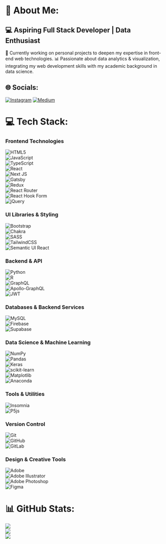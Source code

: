 # 💫 About Me:

## 💻 Aspiring Full Stack Developer | Data Enthusiast

🚀 Currently working on personal projects to deepen my expertise in front-end web technologies.
📊 Passionate about data analytics & visualization, integrating my web development skills with my academic background in data science.

## 🌐 Socials:
[![Instagram](https://img.shields.io/badge/Instagram-%23E4405F.svg?logo=Instagram&logoColor=white)](https://instagram.com/notrajanmali) [![Medium](https://img.shields.io/badge/Medium-12100E?logo=medium&logoColor=white)](https://medium.com/@notrajanmali) 

# 💻 Tech Stack:

### Frontend Technologies
![HTML5](https://img.shields.io/badge/html5-%23E34F26.svg?style=for-the-badge&logo=html5&logoColor=white)  
![JavaScript](https://img.shields.io/badge/javascript-%23323330.svg?style=for-the-badge&logo=javascript&logoColor=%23F7DF1E)  
![TypeScript](https://img.shields.io/badge/typescript-%23007ACC.svg?style=for-the-badge&logo=typescript&logoColor=white)  
![React](https://img.shields.io/badge/react-%2320232a.svg?style=for-the-badge&logo=react&logoColor=%2361DAFB)  
![Next JS](https://img.shields.io/badge/Next-black?style=for-the-badge&logo=next.js&logoColor=white)  
![Gatsby](https://img.shields.io/badge/Gatsby-%23663399.svg?style=for-the-badge&logo=gatsby&logoColor=white)  
![Redux](https://img.shields.io/badge/redux-%23593d88.svg?style=for-the-badge&logo=redux&logoColor=white)  
![React Router](https://img.shields.io/badge/React_Router-CA4245?style=for-the-badge&logo=react-router&logoColor=white)  
![React Hook Form](https://img.shields.io/badge/React%20Hook%20Form-%23EC5990.svg?style=for-the-badge&logo=reacthookform&logoColor=white)  
![jQuery](https://img.shields.io/badge/jquery-%230769AD.svg?style=for-the-badge&logo=jquery&logoColor=white)  

### UI Libraries & Styling
![Bootstrap](https://img.shields.io/badge/bootstrap-%238511FA.svg?style=for-the-badge&logo=bootstrap&logoColor=white)  
![Chakra](https://img.shields.io/badge/chakra-%234ED1C5.svg?style=for-the-badge&logo=chakraui&logoColor=white)  
![SASS](https://img.shields.io/badge/SASS-hotpink.svg?style=for-the-badge&logo=SASS&logoColor=white)  
![TailwindCSS](https://img.shields.io/badge/tailwindcss-%2338B2AC.svg?style=for-the-badge&logo=tailwind-css&logoColor=white)  
![Semantic UI React](https://img.shields.io/badge/Semantic%20UI%20React-%2335BDB2.svg?style=for-the-badge&logo=SemanticUIReact&logoColor=white)  

### Backend & API
![Python](https://img.shields.io/badge/python-3670A0?style=for-the-badge&logo=python&logoColor=ffdd54)  
![R](https://img.shields.io/badge/r-%23276DC3.svg?style=for-the-badge&logo=r&logoColor=white)  
![GraphQL](https://img.shields.io/badge/-GraphQL-E10098?style=for-the-badge&logo=graphql&logoColor=white)  
![Apollo-GraphQL](https://img.shields.io/badge/-ApolloGraphQL-311C87?style=for-the-badge&logo=apollo-graphql)  
![JWT](https://img.shields.io/badge/JWT-black?style=for-the-badge&logo=JSON%20web%20tokens)  

### Databases & Backend Services
![MySQL](https://img.shields.io/badge/mysql-4479A1.svg?style=for-the-badge&logo=mysql&logoColor=white)  
![Firebase](https://img.shields.io/badge/firebase-a08021?style=for-the-badge&logo=firebase&logoColor=ffcd34)  
![Supabase](https://img.shields.io/badge/Supabase-3ECF8E?style=for-the-badge&logo=supabase&logoColor=white)  

### Data Science & Machine Learning
![NumPy](https://img.shields.io/badge/numpy-%23013243.svg?style=for-the-badge&logo=numpy&logoColor=white)  
![Pandas](https://img.shields.io/badge/pandas-%23150458.svg?style=for-the-badge&logo=pandas&logoColor=white)  
![Keras](https://img.shields.io/badge/Keras-%23D00000.svg?style=for-the-badge&logo=Keras&logoColor=white)  
![scikit-learn](https://img.shields.io/badge/scikit--learn-%23F7931E.svg?style=for-the-badge&logo=scikit-learn&logoColor=white)  
![Matplotlib](https://img.shields.io/badge/Matplotlib-%23ffffff.svg?style=for-the-badge&logo=Matplotlib&logoColor=black)  
![Anaconda](https://img.shields.io/badge/Anaconda-%2344A833.svg?style=for-the-badge&logo=anaconda&logoColor=white)  

### Tools & Utilities
![Insomnia](https://img.shields.io/badge/Insomnia-black?style=for-the-badge&logo=insomnia&logoColor=5849BE)  
![P5js](https://img.shields.io/badge/p5.js-ED225D?style=for-the-badge&logo=p5.js&logoColor=FFFFFF)  

### Version Control
![Git](https://img.shields.io/badge/git-%23F05033.svg?style=for-the-badge&logo=git&logoColor=white)  
![GitHub](https://img.shields.io/badge/github-%23121011.svg?style=for-the-badge&logo=github&logoColor=white)  
![GitLab](https://img.shields.io/badge/gitlab-%23181717.svg?style=for-the-badge&logo=gitlab&logoColor=white)  

### Design & Creative Tools
![Adobe](https://img.shields.io/badge/adobe-%23FF0000.svg?style=for-the-badge&logo=adobe&logoColor=white)  
![Adobe Illustrator](https://img.shields.io/badge/adobe%20illustrator-%23FF9A00.svg?style=for-the-badge&logo=adobe%20illustrator&logoColor=white)  
![Adobe Photoshop](https://img.shields.io/badge/adobe%20photoshop-%2331A8FF.svg?style=for-the-badge&logo=adobe%20photoshop&logoColor=white)  
![Figma](https://img.shields.io/badge/figma-%23F24E1E.svg?style=for-the-badge&logo=figma&logoColor=white)  

# 📊 GitHub Stats:
![](https://github-readme-stats.vercel.app/api?username=rajanmali&theme=dark&hide_border=true&include_all_commits=false&count_private=true)<br/>
![](https://nirzak-streak-stats.vercel.app/?user=rajanmali&theme=dark&hide_border=true)<br/>
![](https://github-readme-stats.vercel.app/api/top-langs/?username=rajanmali&theme=dark&hide_border=true&include_all_commits=false&count_private=true&layout=compact)

<!-- Proudly created with GPRM ( https://gprm.itsvg.in ) -->
